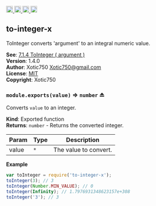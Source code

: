 <a href="https://travis-ci.org/Xotic750/to-integer-x"
   title="Travis status">
<img
   src="https://travis-ci.org/Xotic750/to-integer-x.svg?branch=master"
   alt="Travis status" height="18"/>
</a>
<a href="https://david-dm.org/Xotic750/to-integer-x"
   title="Dependency status">
<img src="https://david-dm.org/Xotic750/to-integer-x.svg"
   alt="Dependency status" height="18"/>
</a>
<a href="https://david-dm.org/Xotic750/to-integer-x#info=devDependencies"
   title="devDependency status">
<img src="https://david-dm.org/Xotic750/to-integer-x/dev-status.svg"
   alt="devDependency status" height="18"/>
</a>
<a href="https://badge.fury.io/js/to-integer-x" title="npm version">
<img src="https://badge.fury.io/js/to-integer-x.svg"
   alt="npm version" height="18"/>
</a>
<a name="module_to-integer-x"></a>

## to-integer-x
ToInteger converts 'argument' to an integral numeric value.

**See**: [7.1.4 ToInteger ( argument )](http://www.ecma-international.org/ecma-262/6.0/#sec-tointeger)  
**Version**: 1.4.0  
**Author**: Xotic750 <Xotic750@gmail.com>  
**License**: [MIT](&lt;https://opensource.org/licenses/MIT&gt;)  
**Copyright**: Xotic750  
<a name="exp_module_to-integer-x--module.exports"></a>

### `module.exports(value)` ⇒ <code>number</code> ⏏
Converts `value` to an integer.

**Kind**: Exported function  
**Returns**: <code>number</code> - Returns the converted integer.  

| Param | Type | Description |
| --- | --- | --- |
| value | <code>\*</code> | The value to convert. |

**Example**  
```js
var toInteger = require('to-integer-x');
toInteger(3); // 3
toInteger(Number.MIN_VALUE); // 0
toInteger(Infinity); // 1.7976931348623157e+308
toInteger('3'); // 3
```
